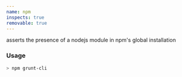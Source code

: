 ```yaml
---
name: npm
inspects: true
removable: true
---
```

asserts the presence of a nodejs module in npm's global installation


### Usage

```bash
> npm grunt-cli
```
